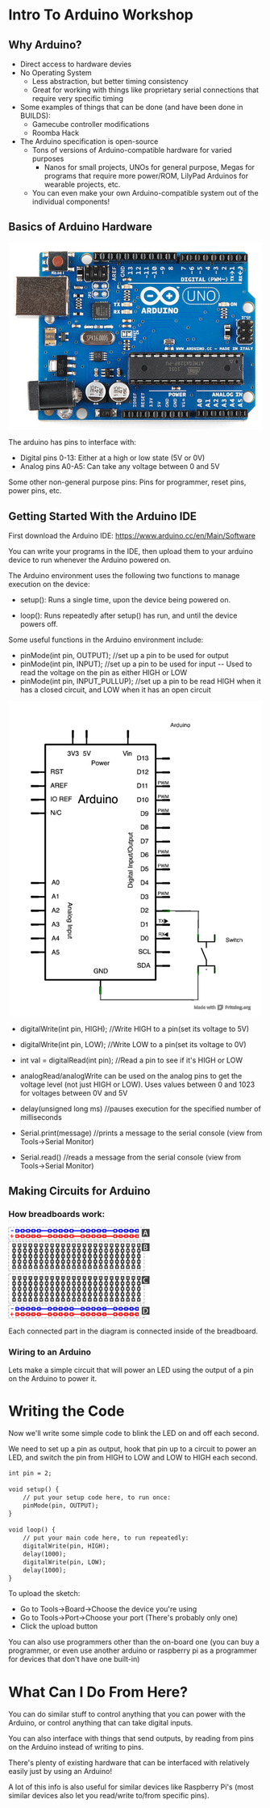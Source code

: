 # Intro To Arduino Workshop

## Why Arduino?

* Direct access to hardware devies
* No Operating System
    * Less abstraction, but better timing consistency
    * Great for working with things like proprietary serial connections that require very specific timing
* Some examples of things that can be done (and have been done in BUILDS):
    * Gamecube controller modifications
    * Roomba Hack
* The Arduino specification is open-source
    * Tons of versions of Arduino-compatible hardware for varied purposes
        * Nanos for small projects, UNOs for general purpose, Megas for programs that require more power/ROM, LilyPad Arduinos for wearable projects, etc.
    * You can even make your own Arduino-compatible system out of the individual components!

## Basics of Arduino Hardware

![diagram of arduino](arduino.png)

The arduino has pins to interface with:
* Digital pins 0-13: Either at a high or low state (5V or 0V)
* Analog pins A0-A5: Can take any voltage between 0 and 5V

Some other non-general purpose pins: Pins for programmer, reset pins, power pins, etc.

## Getting Started With the Arduino IDE

First download the Arduino IDE: https://www.arduino.cc/en/Main/Software

You can write your programs in the 
IDE, then upload them to your arduino device to run whenever the Arduino powered on.

The Arduino environment uses the following two functions to manage execution on the device:

* setup(): Runs a single time, upon the device being powered on.

* loop(): Runs repeatedly after setup() has run, and until the device powers off.

Some useful functions in the Arduino environment include:

* pinMode(int pin, OUTPUT); //set up a pin to be used for output
* pinMode(int pin, INPUT); //set up a pin to be used for input -- Used to read the voltage on the pin as either HIGH or LOW
* pinMode(int pin, INPUT_PULLUP); //set up a pin to be read HIGH when it has a closed circuit, and LOW when it has an open circuit

![sample pullup circuit](inputPullupSerial_sch.png "example of using INPUT_PULLUP")

* digitalWrite(int pin, HIGH); //Write HIGH to a pin(set its voltage to 5V)
* digitalWrite(int pin, LOW); //Write LOW to a pin(set its voltage to 0V)

* int val = digitalRead(int pin); //Read a pin to see if it's HIGH or LOW

* analogRead/analogWrite can be used on the analog pins to get the voltage level (not just HIGH or LOW). Uses values between 0 and 1023 for voltages between 0V and 5V

* delay(unsigned long ms) //pauses execution for the specified number of milliseconds

* Serial.print(message) //prints a message to the serial console (view from Tools->Serial Monitor)
* Serial.read() //reads a message from the serial console (view from Tools->Serial Monitor)

## Making Circuits for Arduino

### How breadboards work:
![how the wiring works on a breadboard](breadboard.png)

Each connected part in the diagram is connected inside of the breadboard.

### Wiring to an Arduino
Lets make a simple circuit that will power an LED using the output of a pin on the Arduino to power it.

# Writing the Code

Now we'll write some simple code to blink the LED on and off each second.

We need to set up a pin as output, hook that pin up to a circuit to power an LED, and switch the pin from HIGH to LOW and LOW to HIGH each second.

```arduino
int pin = 2;

void setup() {
    // put your setup code here, to run once:
    pinMode(pin, OUTPUT);
}

void loop() {
    // put your main code here, to run repeatedly:
    digitalWrite(pin, HIGH);
    delay(1000);
    digitalWrite(pin, LOW);
    delay(1000);
}
```

To upload the sketch:
* Go to Tools->Board->Choose the device you're using
* Go to Tools->Port->Choose your port (There's probably only one)
* Click the upload button

You can also use programmers other than the on-board one (you can buy a programmer, or even use another arduino or raspberry pi as a programmer for devices that don't have one built-in)

# What Can I Do From Here?

You can do similar stuff to control anything that you can power with the Arduino, or control anything that can take digital inputs.

You can also interface with things that send outputs, by reading from pins on the Arduino instead of writing to pins.

There's plenty of existing hardware that can be interfaced with relatively easily just by using an Arduino!

A lot of this info is also useful for similar devices like Raspberry Pi's (most similar devices also let you read/write to/from specific pins).

